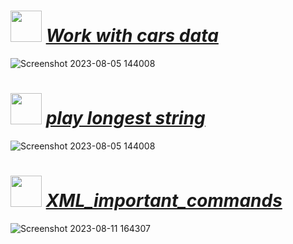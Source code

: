 # <img src="https://github.com/yasinnorozzadeh/python-course2/assets/88095232/1b674bff-b018-42ca-820a-b87624bf7bb8" width="50" height="50"/> [***Work with cars data***](https://github.com/yasinnorozzadeh/python-course2/blob/main/assignment%2016/practice/cars.py)
![Screenshot 2023-08-05 144008](https://github.com/yasinnorozzadeh/python-course2/assets/88095232/fa4fdb1e-d771-426c-8eda-d9e5fe4dfc69)

# <img src="https://github.com/yasinnorozzadeh/python-course2/assets/88095232/fe073fa1-d68b-4988-836b-4a2086736e25" width="50" height="50"/> [***play longest string***](https://github.com/yasinnorozzadeh/python-course2/blob/main/assignment%2016/practice/sentence.py)
![Screenshot 2023-08-05 144008](https://github.com/yasinnorozzadeh/python-course2/assets/88095232/9abdff97-e436-4a33-880a-526e226b2f97)

# <img src="https://github.com/yasinnorozzadeh/python-course2/assets/88095232/c4397c04-cb2d-4f05-ba09-815287c76c4c" width="50" height="50"/> [***XML_important_commands***](https://github.com/yasinnorozzadeh/python-course2/blob/main/assignment%2016/practice/food.py)
![Screenshot 2023-08-11 164307](https://github.com/yasinnorozzadeh/python-course2/assets/88095232/77ef2221-211d-48fb-a443-17d8cf1d2a37)

